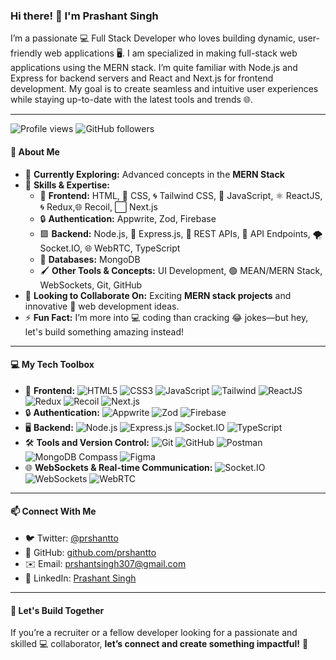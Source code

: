 ### Hi there! 👋 I'm Prashant Singh

I’m a passionate 💻 Full Stack Developer who loves building dynamic, user-friendly web applications 🖥️. I am specialized in making full-stack web applications using the MERN stack. I’m quite familiar with Node.js and Express for backend servers and React and Next.js for frontend development. My goal is to create seamless and intuitive user experiences while staying up-to-date with the latest tools and trends 🌐.

---

![Profile views](https://komarev.com/ghpvc/?username=prshantto&label=Profile%20views&color=0e75b6&style=flat)
![GitHub followers](https://img.shields.io/github/followers/prshantto?label=Followers&style=flat&color=0e75b6)

#### 🌟 About Me  
- 🔭 **Currently Exploring:** Advanced concepts in the **MERN Stack**  
- 🌱 **Skills & Expertise:**  
  - 📝 **Frontend:** HTML, 🎨 CSS, 🌀 Tailwind CSS, 💛 JavaScript, ⚛️ ReactJS, 🌀 Redux,🌐 Recoil, ⬜ Next.js  
  - 🔒 **Authentication:** Appwrite, Zod, Firebase  
  - 🟩 **Backend:** Node.js, 🖤 Express.js, 🔗 REST APIs, 📡 API Endpoints, 🌪️ Socket.IO, 🌐 WebRTC, TypeScript  
  - 🍃 **Databases:** MongoDB  
  - 🖌️ **Other Tools & Concepts:** UI Development, 🟢 MEAN/MERN Stack, WebSockets, Git, GitHub  
- 💞️ **Looking to Collaborate On:** Exciting **MERN stack projects** and innovative 🌟 web development ideas.  
- ⚡ **Fun Fact:** I’m more into 💻 coding than cracking 😂 jokes—but hey, let's build something amazing instead!  

---

#### 💻 My Tech Toolbox  
- 📝 **Frontend:** ![HTML5](https://img.shields.io/badge/-HTML5-E34F26?logo=html5&logoColor=white&style=for-the-badge) ![CSS3](https://img.shields.io/badge/-CSS3-1572B6?logo=css3&logoColor=white&style=for-the-badge) ![JavaScript](https://img.shields.io/badge/-JavaScript-F7DF1E?logo=javascript&logoColor=black&style=for-the-badge) ![Tailwind](https://img.shields.io/badge/-Tailwind-38B2AC?style=for-the-badge&logo=tailwind-css&logoColor=white) ![ReactJS](https://img.shields.io/badge/-ReactJS-61DAFB?logo=react&logoColor=black&style=for-the-badge) ![Redux](https://img.shields.io/badge/-Redux-764ABC?logo=redux&logoColor=white&style=for-the-badge) ![Recoil](https://img.shields.io/badge/-Recoil-0078D4?logo=recoil&logoColor=white&style=for-the-badge) ![Next.js](https://img.shields.io/badge/-Next.js-000000?logo=next.js&logoColor=white&style=for-the-badge)  
- 🔒 **Authentication:** ![Appwrite](https://img.shields.io/badge/-Appwrite-F02E65?logo=appwrite&logoColor=white&style=for-the-badge) ![Zod](https://img.shields.io/badge/-Zod-60c4af?logo=zod&logoColor=white&style=for-the-badge) ![Firebase](https://img.shields.io/badge/-Firebase-FFCA28?logo=firebase&logoColor=black&style=for-the-badge)  
- 🖥️ **Backend:** ![Node.js](https://img.shields.io/badge/-Node.js-339933?logo=node.js&logoColor=white&style=for-the-badge) ![Express.js](https://img.shields.io/badge/-Express.js-000000?logo=express&logoColor=white&style=for-the-badge) ![Socket.IO](https://img.shields.io/badge/-Socket.IO-010101?logo=socket.io&logoColor=white&style=for-the-badge) ![TypeScript](https://img.shields.io/badge/-TypeScript-3178C6?logo=typescript&logoColor=white&style=for-the-badge)  
- 🛠️ **Tools and Version Control:** ![Git](https://img.shields.io/badge/-Git-F05032?logo=git&logoColor=white&style=for-the-badge) ![GitHub](https://img.shields.io/badge/-GitHub-181717?logo=github&logoColor=white&style=for-the-badge) ![Postman](https://img.shields.io/badge/Postman-FF6C37?logo=postman&logoColor=white&style=for-the-badge)  ![MongoDB Compass](https://img.shields.io/badge/-MongoDB%20Compass-47A248?logo=mongodb&logoColor=white&style=for-the-badge) ![Figma](https://img.shields.io/badge/-Figma-F24E1E?logo=figma&logoColor=white&style=for-the-badge)
- 🌐 **WebSockets & Real-time Communication:** ![Socket.IO](https://img.shields.io/badge/-Socket.IO-010101?logo=socket.io&logoColor=white&style=for-the-badge)
 ![WebSockets](https://img.shields.io/badge/-WebSockets-000000?logo=websocket&logoColor=white&style=for-the-badge) ![WebRTC](https://img.shields.io/badge/-WebRTC-333333?logo=webrtc&logoColor=white&style=for-the-badge)  


---

#### 📫 Connect With Me  
- 🐦 Twitter: [@prshantto](https://twitter.com/prshantto)  
- 🐙 GitHub: [github.com/prshantto](https://github.com/prshantto)  
- ✉️ Email: [prshantsingh307@gmail.com](https://mail.google.com/mail/u/0/#inbox?compose=DmwnWstsCWNhLPSMLBSHMDQhrwDDMZQCMSfGWNnZrVmBjLQQqWvXQhhDMntBPMRmgPsBwdSkfkRb)
- 🔗 LinkedIn: [Prashant Singh](https://www.linkedin.com/in/prashant-singh-5a2b7128b/) 

---

#### 🚀 Let's Build Together  
If you’re a recruiter or a fellow developer looking for a passionate and skilled 💻 collaborator, **let’s connect and create something impactful!** 🌟  


<!---
#### 📈 GitHub Stats
<p align="center">
  <img src="https://github-readme-stats.vercel.app/api?username=prshantto&show_icons=true&theme=radical" alt="Prashant's GitHub stats" width="45%" height="200" />
  <img src="https://github-readme-stats.vercel.app/api/top-langs/?username=prshantto&layout=compact&theme=radical" alt="Top Languages" width="45%" height="200" />
</p>


<p align="center">
  <img src="https://github-readme-streak-stats.herokuapp.com/?user=prshantto&theme=radical" alt="GitHub Streak" width="90%" height="200" />
</p>

<p align="center">
  <img src="https://github-profile-summary-cards.vercel.app/api/cards/profile-details?username=prshantto&theme=tokyonight" alt="GitHub Contribution Graph" width="90%" height="200" />
</p>
--->


<!---
prshantto/prshantto is a ✨ special ✨ repository because its `README.md` (this file) appears on your GitHub profile.
You can click the Preview link to take a look at your changes.
--->
